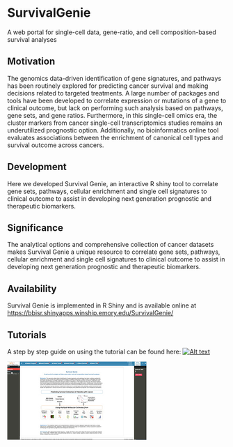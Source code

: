 # SurvivalGenie

A web portal for single-cell data, gene-ratio, and cell composition-based survival analyses

## Motivation
The genomics data-driven identification of gene signatures, and pathways has been routinely explored for predicting cancer survival and making decisions related to targeted treatments. A large number of packages and tools have been developed to correlate expression or mutations of a gene to clinical outcome, but lack on performing such analysis based on pathways, gene sets, and gene ratios. Furthermore, in this single-cell omics era, the cluster markers from cancer single-cell transcriptomics studies remains an underutilized prognostic option. Additionally, no bioinformatics online tool evaluates associations between the enrichment of canonical cell types and survival outcome across cancers. 

## Development
Here we developed Survival Genie, an interactive R shiny tool to correlate gene sets, pathways, cellular enrichment and single cell signatures to clinical outcome to assist in developing next generation prognostic and therapeutic biomarkers.  

## Significance
The analytical options and comprehensive collection of cancer datasets makes Survival Genie a unique resource to correlate gene sets, pathways, cellular enrichment and single cell signatures to clinical outcome to assist in developing next generation prognostic and therapeutic biomarkers.

## Availability
Survival Genie is implemented in R Shiny and is available online at https://bbisr.shinyapps.winship.emory.edu/SurvivalGenie/


## Tutorials

A step by step guide on using the tutorial can be found here:
[![Alt text](here)](www/Step-by-step-guide.pdf)

[![Alt text](mqdefault_6s-1.jpg)](https://www.youtube.com/watch?v=H5s6OYvwwoo)
